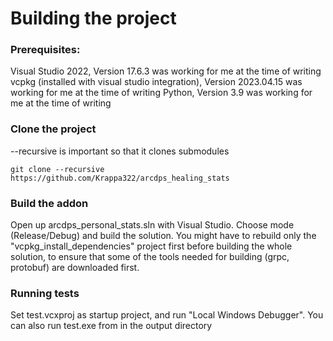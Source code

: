 # Building the project
### Prerequisites:
Visual Studio 2022, Version 17.6.3 was working for me at the time of writing
vcpkg (installed with visual studio integration), Version 2023.04.15 was working for me at the time of writing
Python, Version 3.9 was working for me at the time of writing

### Clone the project
--recursive is important so that it clones submodules
```
git clone --recursive https://github.com/Krappa322/arcdps_healing_stats
```

### Build the addon
Open up arcdps_personal_stats.sln with Visual Studio. Choose mode (Release/Debug) and build the solution. You might have to rebuild only the "vcpkg_install_dependencies" project first before building the whole solution, to ensure that some of the tools needed for building (grpc, protobuf) are downloaded first.

### Running tests
Set test.vcxproj as startup project, and run "Local Windows Debugger". You can also run test.exe from in the output directory
